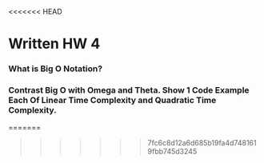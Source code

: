 <<<<<<< HEAD
# Written HW 4
### What is Big O Notation?


### Contrast Big O with Omega and Theta. Show 1 Code Example Each Of Linear Time Complexity and Quadratic Time Complexity.
=======

>>>>>>> 7fc6c8d12a6d685b19fa4d7481619fbb745d3245
